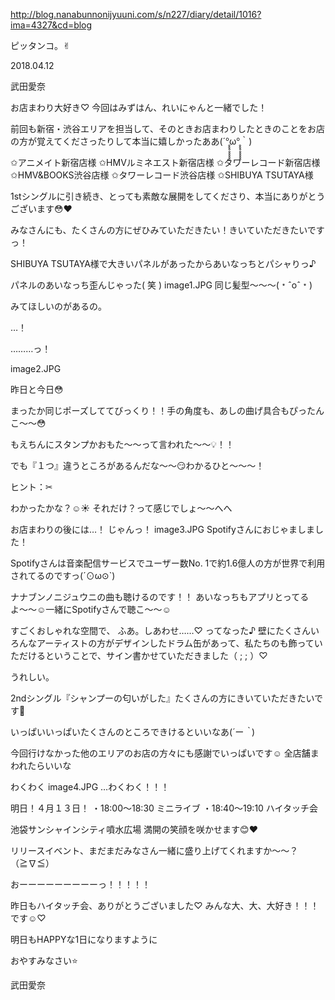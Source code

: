 http://blog.nanabunnonijyuuni.com/s/n227/diary/detail/1016?ima=4327&cd=blog




ピッタンコ。✌︎

2018.04.12

武田愛奈



お店まわり大好き♡
今回はみずはん、れいにゃんと一緒でした！


前回も新宿・渋谷エリアを担当して、そのときお店まわりしたときのことをお店の方が覚えてくださったりして本当に嬉しかったああ(´°̥̥̥̥̥̥̥̥ω°̥̥̥̥̥̥̥̥｀)


✩︎アニメイト新宿店様
✩︎HMVルミネエスト新宿店様
✩︎タワーレコード新宿店様
✩︎HMV&BOOKS渋谷店様
✩︎タワーレコード渋谷店様
✩︎SHIBUYA TSUTAYA様

1stシングルに引き続き、とっても素敵な展開をしてくださり、本当にありがとうございます😳❤️

みなさんにも、たくさんの方にぜひみていただきたい！きいていただきたいですっ！






SHIBUYA TSUTAYA様で大きいパネルがあったからあいなっちとパシャりっ♪

パネルのあいなっち歪んじゃった( 笑 )
image1.JPG
同じ髪型〜〜〜(﹡ˆoˆ﹡)











みてほしいのがあるの。







…！

………っ！


image2.JPG

昨日と今日😳

まったか同じポーズしててびっくり！！手の角度も、あしの曲げ具合もぴったんこ〜〜😳

もえちんにスタンプかおもた〜〜って言われた〜〜💡！！









でも『１つ』違うところがあるんだな〜〜😏わかるひと〜〜〜！




ヒント：✂︎








わかったかな？☺️☀
それだけ？って感じでしょ〜〜へへ











お店まわりの後には…！
じゃんっ！
image3.JPG
Spotifyさんにおじゃましました！


Spotifyさんは音楽配信サービスでユーザー数No. 1で約1.6億人の方が世界で利用されてるのですっ(´⊙ω⊙`)


ナナブンノニジュウニの曲も聴けるのです！！
あいなっちもアプリとってるよ〜〜☺️一緒にSpotifyさんで聴こ〜〜☺️


すごくおしゃれな空間で、
ふあ。しあわせ……♡  ってなった♪
壁にたくさんいろんなアーティストの方がデザインしたドラム缶があって、私たちのも飾っていただけるということで、サイン書かせていただきました（ ;  ; ）♡



うれしい。










2ndシングル『シャンプーの匂いがした』たくさんの方にきいていただきたいです🌸

いっぱいいっぱいたくさんのところできけるといいなあ(*´ー｀*)








今回行けなかった他のエリアのお店の方々にも感謝でいっぱいです☺️
全店舗まわれたらいいな







わくわく
image4.JPG
…わくわく！！！

明日！４月１３日！
・18:00〜18:30 ミニライブ
・18:40〜19:10 ハイタッチ会




池袋サンシャインシティ噴水広場
満開の笑顔を咲かせます😊❤️




リリースイベント、まだまだみなさん一緒に盛り上げてくれますか〜〜？（≧∇≦）











おーーーーーーーーーっ！！！！！











昨日もハイタッチ会、ありがとうございました♡
みんな大、大、大好き！！！です☺️♡


明日もHAPPYな1日になりますように


おやすみなさい⭐







武田愛奈